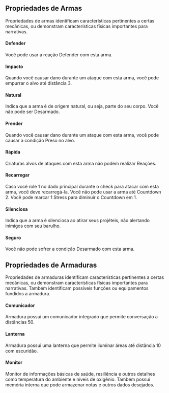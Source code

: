 <!-- ## Propriedades de Espécies e Criaturas

Propriedades de criaturas identificam características pertinentes a certas mecânicas, ou demonstram características físicas importantes para narrativas.

#### Besta
Craituras do tipo besta são semelhantes aos animais na terra, como leões, raposas, lobos, coelhos, etc. Entre parênteses será indicado um tipo de animal conhecido para indicar a anatomia geral da criatura.

#### Construto
Construto são criaturas que têm seu corpo inteiramente ou quase inteiramente feito por materiais inorgânicos, como por exemplo aço, madeira ou qualquer tipo de mineral.

#### Elemental
Criaturas elementais são inteiramente feitas por elementos como: terra, água, ar, fogo.

#### Humanoid
Criaturas humanoid possuem estrutura física muito parecida com os humanos, ou seja, são bípedes e geralmente possuem uma cabeça, um tronco, dois membros superiores e dois inferiores.

#### Inseto
Inseto são criaturas iguais ou semelhantes aos insetos presentes na terra.

#### Orgânico
Criaturas orgânicas têm seu corpo feito por materiais orgânicos, como pele, ossos, carne, órgãos, etc.

#### Planta
Criaturas do tipo planta são criaturas semelhantes às plantas e flores presentes na terra. Pode haver subdivisões mais detalhadas desta propriedade como **Fungus**. -->

## Propriedades de Armas

Propriedades de armas identificam características pertinentes a certas mecânicas, ou demonstram características físicas importantes para narrativas.

<!-- #### Confiável
Ao atacar com esta arma, você pode re-rolar um dado caótico uma vez caso seu valor seja 1. -->

#### Defender
Você pode usar a reação Defender com esta arma.

<!-- #### Especial
Indica que a arma possui propriedades especiais e possui uma carta explicativa. -->

#### Impacto
Quando você causar dano durante um ataque com esta arma, você pode empurrar o alvo até distância 3.

#### Natural
Indica que a arma é de origem natural, ou seja, parte do seu corpo. Você não pode ser Desarmado.

#### Prender
Quando você causar dano durante um ataque com esta arma, você pode causar a condição Preso no alvo.

#### Rápida
Criaturas alvos de ataques com esta arma não podem realizar Reações.

#### Recarregar
Caso você role 1 no dado principal durante o check para atacar com esta arma, você deve recarregá-la. Você não pode usar a arma até Countdown 2. Você pode marcar 1 Stress para diminuir o Countdown em 1.

#### Silenciosa
Indica que a arma é silenciosa ao atirar seus projéteis, não alertando inimigos com seu barulho.

#### Seguro
Você não pode sofrer a condição Desarmado com esta arma.

## Propriedades de Armaduras

Propriedades de armaduras identificam características pertinentes a certas mecânicas, ou demonstram características físicas importantes para narrativas. Também identificam possíveis funções ou equipamentos fundidos a armadura.

<!-- #### Carta
Indica que a armadura possui propriedades especiais e possui uma carta explicativa.-->

#### Comunicador
Armadura possui um comunicador integrado que permite conversação a distâncias 50.

#### Lanterna
Armadura possui uma lanterna que permite iluminar áreas até distância 10 com escuridão. 

#### Monitor
Monitor de informações básicas de saúde, resiliência e outros detalhes como temperatura do ambiente e níveis de oxigênio. Também possui memória interna que pode armazenar notas e outros dados desejados.